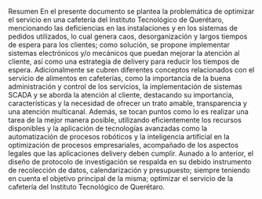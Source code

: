 Resumen
En el presente documento se plantea la problemática de optimizar el servicio en una
cafetería del Instituto Tecnológico de Querétaro, mencionando las deficiencias en las
instalaciones y en los  sistemas de pedidos utilizados, lo cual genera caos, desorganización y largos tiempos de espera para los clientes; como solución, se propone implementar sistemas electrónicos y/o mecánicos que puedan mejorar la atención al cliente, así como una estrategia de delivery para reducir los tiempos de espera. Adicionalmente se cubren diferentes conceptos relacionados con el servicio de alimentos en cafeterías, como la importancia de la buena administración y control de los servicios, la implementación de sistemas SCADA y se aborda la atención al cliente, destacando su importancia, características y la necesidad de ofrecer un trato amable, transparencia y una atención multicanal. Además, se tocan puntos como lo es realizar una tarea de la mejor manera posible, utilizando eficientemente los recursos disponibles y la aplicación de tecnologías avanzadas como la automatización de procesos robóticos y la inteligencia artificial en la optimización de procesos empresariales, acompañado de los aspectos legales que las aplicaciones delivery deben cumplir. Aunado a lo anterior, el diseño de protocolo de investigación se respalda en su debido instrumento de recolección de datos, calendarización y presupuesto; siempre teniendo en cuenta el objetivo principal de la misma; optimizar el servicio de la cafetería del Instituto Tecnológico de Querétaro.





